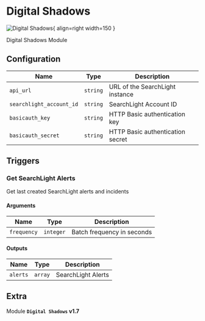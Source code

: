 # Digital Shadows

![Digital Shadows](/assets/playbooks/library/digital-shadows.png){ align=right width=150 }

Digital Shadows Module

## Configuration

| Name      |  Type   |  Description  |
| --------- | ------- | --------------------------- |
| `api_url` | `string` | URL of the SearchLight instance |
| `searchlight_account_id` | `string` | SearchLight Account ID |
| `basicauth_key` | `string` | HTTP Basic authentication key |
| `basicauth_secret` | `string` | HTTP Basic authentication secret |

## Triggers

### Get SearchLight Alerts

Get last created SearchLight alerts and incidents

#### Arguments

| Name      |  Type   |  Description  |
| --------- | ------- | --------------------------- |
| `frequency` | `integer` | Batch frequency in seconds |


#### Outputs

| Name      |  Type   |  Description  |
| --------- | ------- | --------------------------- |
| `alerts` | `array` | SearchLight Alerts |


## Extra

Module **`Digital Shadows` v1.7**